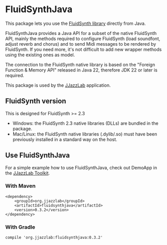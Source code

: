 # FluidSynthJava

This package lets you use the [FluidSynth library](https://www.fluidsynth.org/) directly from Java. 

FluidSynthJava provides a Java API for a subset of the native FluidSynth API, mainly the methods required to configure FluidSynth (load soundfont, adjust reverb and chorus) and
to send Midi messages to be rendered by FluidSynth. If you need more, it's not difficult to add new wrapper methods using the existing ones as model.

The connection to the FluidSynth native library is based on the "Foreign Function &amp; Memory API" released in Java 22, therefore JDK 22 or later is required.

This package is used by the [JJazzLab](https://github.com/jjazzboss/JJazzLab) application. 

## FluidSynth version

This is designed for FluidSynth >= 2.3

- Windows: the FluidSynth 2.3 native libraries (DLLs) are bundled in the package. 
- Mac/Linux: the FluidSynth native libraries (.dylib/.so) must have been previously installed in a standard way on the host.

## Use FluidSynthJava

For a simple example how to use FluidSynthJava, check out DemoApp in the [JJazzLab Toolkit](https://github.com/jjazzboss/JJazzLabToolkit).

### With Maven
```
<dependency>
    <groupId>org.jjazzlab</groupId>
    <artifactId>fluidsynthjava</artifactId>
    <version>0.3.2</version>
</dependency>
```
### With Gradle
```
compile 'org.jjazzlab:fluidsynthjava:0.3.2'
```








